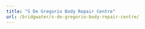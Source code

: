 ```yaml
---
title: "S De Gregorio Body Repair Centre"
url: /bridgwater/s-de-gregorio-body-repair-centre/
---
```

